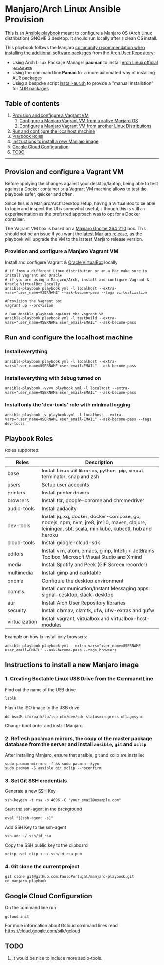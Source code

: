 # Manjaro/Arch Linux Ansible Provision

This is an [Ansible playbook](https://docs.ansible.com/ansible/latest/user_guide/index.html) meant to configure a Manjaro OS (Arch Linux distribution) GNOME 3 desktop.
It should run locally after a clean OS install.

This playbook follows the Manjaro [community recommendation when installing the additional software packages](https://wiki.manjaro.org/index.php/Arch_User_Repository) from the [Arch User Repository](https://aur.archlinux.org/packages):
 * Using Arch Linux Package Manager **pacman** to install [Arch Linux official packages](https://archlinux.org/packages/)
 * Using the command line **Pamac** for a more automated way of installing [AUR packages](https://aur.archlinux.org/packages)
 * Using a bespoke script [install-aur.sh](https://github.com/PauloPortugal/manjaro-playbook/blob/master/aur/install-aur.sh) to provide a "manual installation" for [AUR packages](https://aur.archlinux.org/packages)


## Table of contents
1. [Provision and configure a Vagrant VM](#provision-and-configure-a-vagrant-vm)
    1. [Configure a Manjaro Vagrant VM from a native Manjaro OS](#configure-a-manjaro-vagrant-vm-from-a-native-manjaro-os)
    2. [Configure a Manjaro Vagrant VM from another Linux Distributions](#configure-a-manjaro-vagrant-vm-from-another-linux-distributions)
2. [Run and configure the localhost machine](#run-and-configure-the-localhost-machine)
3. [Playbook Roles](#playbook-roles)
4. [Instructions to install a new Manjaro image](#instructions-to-install-a-new-Manjaro-image)
5. [Google Cloud Configuration](#google-cloud-configuration)
5. [TODO](#todo)

---- 

## Provision and configure a Vagrant VM
Before applying the changes against your desktop/laptop, being able to test against a [Docker](https://www.docker.com/) container or a [Vagrant](https://www.vagrantup.com/) VM machine allows to test the playbook safer, quicker and often.

Since this is a Manjaro/Arch Desktop setup, having a Virtual Box to be able to login and inspect the UI is somewhat useful, although this is still an experimentation as the preferred approach was to opt for a Docker container.

The Vagrant VM box is based on a [Manjaro Gnome X64 21.0](https://app.vagrantup.com/pmonteiro/boxes/manjaro-21-X64-gnome/versions/1.0.0) box. This should not be an issue if you want the [latest Manjaro release](https://manjaro.org/downloads/official/gnome/), as the playbook will upgrade the VM to the lastest Manjaro release version.


### Provision and configure a Manjaro Vagrant VM

Install and configure Vagrant & [Oracle VirtualBox](https://www.virtualbox.org/) locally
```
# if from a different Linux distribution or on a Mac make sure to install Vagrant and Oracle
# if you are using a Manjaro/Arch, install and configure Vagrant & Oracle VirtualBox locally
ansible-playbook playbook.yml -l localhost --extra-vars="user_name=USERNAME" --ask-become-pass --tags virtualization

#Provision the Vagrant box
vagrant up --provision

# Run Ansible playbook against the Vagrant VM
ansible-playbook playbook.yml -l testbuild --extra-vars="user_name=USERNAME user_email=EMAIL" --ask-become-pass
```

## Run and configure the localhost machine

### Install everything
```
ansible-playbook playbook.yml -l localhost --extra-vars="user_name=USERNAME user_email=EMAIL" --ask-become-pass
```

### Install everything with debug turned on
```
ansible-playbook -vvvv playbook.yml -l localhost --extra-vars="user_name=USERNAME user_email=EMAIL" --ask-become-pass
```

### Install only the 'dev-tools' role with minimal logging
```
ansible-playbook -v playbook.yml -l localhost --extra-vars="user_name=USERNAME user_email=EMAIL" --ask-become-pass --tags dev-tools
```


## Playbook Roles

Roles supported:

| Roles          | Description                                                                                                      |
|----------------|------------------------------------------------------------------------------------------------------------------|
| base           | Install Linux util libraries, python-pip, xinput, terminator, snap and zsh                                       |
| users          | Setup user accounts                                                                                              |
| printers       | Install printer drivers                                                                                          |
| browsers       | Install tor, google-chrome and chromedriver                                                                      |
| audio-tools    | Install audacity                                                                                                 |
| dev-tools      | Install jq, xq, docker, docker-compose, go, nodejs, npm, nvm, jre8, jre10, maven, clojure, leiningen, sbt, scala, minikube, kubectl, hub and heroku  |
| cloud-tools    | Install google-cloud-sdk                                                                                         |
| editors        | Install vim, atom, emacs, gimp, Intellij + JetBrains Toolbox, Microsoft Visual Studio and Xmind                  |
| media          | Install Spotify and Peek (GIF Screen recorder)                                                                   |
| multimedia     | Install gimp and darktable                                                                                       |
| gnome          | Configure the desktop environment                                                                                |
| comms          | Install communication/Instant Messaging apps: signal-desktop, slack-desktop                                      |
| aur            | Install Arch User Repository libraries                                                                           |
| security       | Install clamav, clamtk, ufw, ufw-extras and gufw                                                                 |
| virtualization | Install vagrant, virtualbox and virtualbox-host-modules                                                     |

Example on how to install only browsers:
```
ansible-playbook playbook.yml --extra-vars="user_name=USERNAME user_email=EMAIL" --ask-become-pass --tags browsers
```


## Instructions to install a new Manjaro image

### 1. Creating Bootable Linux USB Drive from the Command Line

Find out the name of the USB drive
```
lsblk
```

Flash the ISO image to the USB drive
```
dd bs=4M if=/path/to/iso of=/dev/sdx status=progress oflag=sync
```

Change boot order and install Manjaro.


### 2. Refresh pacaman mirrors, the copy of the master package database from the server and install `ansible`, `git` and `xclip`

After installing Manjaro, ensure that ansible, git and xclip are installed

```
sudo pacman-mirrors -f && sudo pacman -Syyu
sudo pacman -S ansible git xclip --noconfirm
```

### 3. Set Git SSH credentials

Generate a new SSH Key
```
ssh-keygen -t rsa -b 4096 -C "your_email@example.com"
```

Start the ssh-agent in the background
```
eval "$(ssh-agent -s)"
```

Add SSH Key to the ssh-agent
```
ssh-add ~/.ssh/id_rsa
```

Copy the SSH public key to the clipboard
```
xclip -sel clip < ~/.ssh/id_rsa.pub
```

### 4. Git clone the current project
```
git clone git@github.com:PauloPortugal/manjaro-playbook.git
cd manjaro-playbook
```




## Google Cloud Configuration

On the command line run
```
gcloud init
```

For more information about Gcloud command lines read https://cloud.google.com/sdk/gcloud


## TODO

1. It would be nice to include more audio-tools.